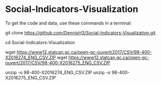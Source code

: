 # Social-Indicators-Visualization

To get the code and data, use these commands in a terminal:

git clone https://github.com/DennisH3/Social-Indicators-Visualization.git

cd Social-Indicators-Visualization

wget https://www12.statcan.gc.ca/open-gc-ouvert/2017/CSV/98-400-X2016274_ENG_CSV.ZIP
wget https://www12.statcan.gc.ca/open-gc-ouvert/2017/CSV/98-400-X2016275_ENG_CSV.ZIP

unzip -o 98-400-X2016274_ENG_CSV.ZIP
unzip -o 98-400-X2016275_ENG_CSV.ZIP
